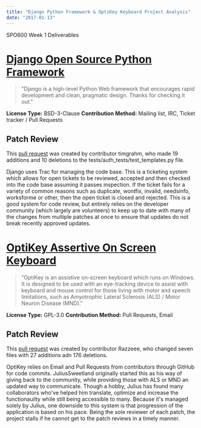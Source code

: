 ```yaml
---
title: "Django Python Framework & OptiKey Keyboard Project Analysis"
date: "2017-01-13"
---
```


SPO600 Week 1 Deliverables

# [Django Open Source Python Framework](https://www.djangoproject.com/)

> "Django is a high-level Python Web framework that encourages rapid development and clean, pragmatic design. Thanks for checking it out."

**License Type:** BSD-3-Clause **Contribution Method:** Mailing list, IRC, Ticket tracker / Pull Requests

## Patch Review

This [pull request](https://github.com/django/django/commit/32265361279b3316f5bce8efa71f2049409461e3) was created by contributor timgrahm, who made 19 additions and 10 deletions to the tests/auth\_tests/test\_templates.py file.

Django uses Trac for managing the code base. This is a ticketing system which allows for open tickets to be reviewed, accepted and then checked into the code base assuming it passes inspection. If the ticket fails for a variety of common reasons such as duplicate, wontfix, invalid, needsinfo, worksforme or other, then the open ticket is closed and rejected. This is a good system for code review, but entirely relies on the developer community (which largely are volunteers) to keep up to date with many of the changes from multiple patches at once to ensure that updates do not break recently approved updates.

# [OptiKey Assertive On Screen Keyboard](https://github.com/OptiKey/OptiKey)

> "OptiKey is an assistive on-screen keyboard which runs on Windows. It is designed to be used with an eye-tracking device to assist with keyboard and mouse control for those living with motor and speech limitations, such as Amyotrophic Lateral Sclerosis (ALS) / Motor Neuron Disease (MND)."

**License Type:** GPL-3.0 **Contribution Method:** Pull Requests, Email

## Patch Review

This [pull request](https://github.com/OptiKey/OptiKey/pull/293) was created by contributor Razzeee, who changed seven files with 27 additions adn 176 deletions.

OptiKey relies on Email and Pull Requests from contributors through GitHub for code commits. JuliusSweetland originally started this as his way of giving back to the community, while providing those with ALS or MND an updated way to communicate. Though a hobby, Julius has found many collaborators who've helped him translate, optimize and increase the functionauilty while still being accessible to many. Because it's managed solely by Julius, one downside to this system is that progression of the application is based on his pace. Being the sole reviewer of each patch, the project stalls if he cannot get to the patch reviews in a timely manner.
